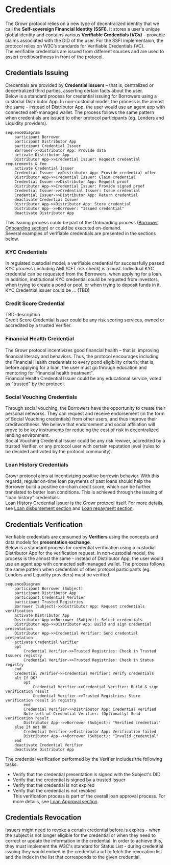 # Credentials
The Growr protocol relies on a new type of decentralized identity that we call the **Self-sovereign Financial Identity (SSFI)**. It stores a user's unique global identity and contains various **Veriﬁable Credentials (VCs)** - provable claims associated with the DID of the user. For the SSFI implementaion, the protocol relies on W3C’s standards for Verifiable Credentials (VC).  
The verifiable credentials are issued from different sources and are used to assert creditworthness in front of the protocol.  
## Credentials Issuing
Credentials are provided by **Credential Issuers** – that is, centralized or decentralized third parties, asserting certain facts about the user.  
Below is a standard process for credential issuing for Borrowers using a custodial Distributor App. In non-custodial model, the process is the almost the same - instead of Distributor App, the user would use an agent app with connected self-managed wallet. The process follows the same pattern when credentials are issued to other protocol participants (eg. Lenders and Liquidity providers).
```mermaid
sequenceDiagram
    participant Borrower
    participant Distributor App
    participant Credential Issuer
    Borrower->>Distributor App: Provide data
    activate Distributor App
    Distributor App->>Credential Issuer: Request credential requirements & fee
    activate Credential Issuer
    Credential Issuer-->>Distributor App: Provide credential offer
    Distributor App->>Credential Issuer: Claim credential
    Credential Issuer->>Distributor App: Request proof
    Distributor App->>Credential Issuer: Provide signed proof
    Credential Issuer->>Credential Issuer: Issue credential
    Credential Issuer->>Distributor App: Return credential
    deactivate Credential Issuer
    Distributor App->>Distributor App: Store credential
    Distributor App-->>Borrower: "Issued credential"
    deactivate Distributor App
```
This issuing process could be part of the Onboarding process ([Borrower Onboarding section](./B-Borrower-Onboarding.md)) or could be executed on-demand.  
Several examples of verifiable credentials are presented in the sections below.
### KYC Credentials
In regulated custodial model, a verifiable credential for successfully passed KYC process (including AML/CFT risk check) is a must. Individual KYC credential can be requested from the Borrowers, when applying for a loan. In addition, institutional KYC credential could be requsted from investors, when trying to create a pond or pool, or when trying to deposit funds in it.  
KYC Credential Issuer could be ... (TBD) 
### Credit Score Credential
TBD-description  
Credit Score Credential Issuer could be any risk scoring services, owned or accredited by a trusted Verifier.
### Financial Health Credential
The Growr protocol incentivizes good ﬁnancial health – that is, improving ﬁnancial literacy and behaviors. Thus, the protocol encourages including the Financial Health credentials to every pond eligibility criteria; that is, before applying for a loan, the user must go through education and mentoring for "financial health treatment".  
Financial Health Credential Issuer could be any educational service, voted as "trusted" by the protocol.
### Social Vouching Credentials
Through social vouching, the Borrowers have the opportunity to create their personal networks. They can request and receive endorsement (in the form of Social Vouching credentials) from other users, and thus improve their creditworthness. We believe that endorsement and social affiliation will prove to be key instruments for reducing the cost of risk in decentralized lending environment.  
Social Vouching Credential Issuer could be any risk rewiver, accredited by a trusted Verifier, or any protocol user with certain reputation level (rules to be decided and voted by the protocol community).
### Loan History Credentials
Growr protocol aims at incentivizing positive borrowin behavior. With this regards, regular on-time loan payments of past loans should help the Borrower build a positive on-chain credit score, which can be further translated to better loan conditions. This is achieved through the issuing of "loan history" credentials.  
Loan History Credential Issuer is the Growr protocol itself. For more details, see [Loan disbursement section](./D-Loan-Payment-1-Disbursement.md) and [Loan repayment section](./D-Loan-Payment-2-Repayment.md).
## Credentials Verification
Verifiable credentials are consumed by **Verifiers** using the concepts and data models for **presentation exchange**.   
Below is a standard process for credential verification using a custodial Distributor App for the verification request. In non-custodial model, the process is the almost the same - instead of Distributor App, the user would use an agent app with connected self-managed wallet. The process follows the same pattern when credentials of other protocol participants (eg. Lenders and Liquidity providers) must be verified.  
```mermaid
sequenceDiagram
    participant Borrower (Subject)
    participant Distributor App
    participant Credential Verifier
    participant Trusted Registries
    Borrower (Subject)->>Distributor App: Request credentials verification
    activate Distributor App
    Distributor App->>Borrower (Subject): Select credentials
    Distributor App->>Distributor App: Build and sign credential presentation
    Distributor App->>Credential Verifier: Send credential presentation
    activate Credential Verifier
    opt
        Credential Verifier->>Trusted Registries: Check in Trusted Issuers registry
        Credential Verifier->>Trusted Registries: Check in Status registry
    end
    Credential Verifier->>Credential Verifier: Verify credentials
    alt If OK?
        opt
            Credential Verifier->>Credential Verifier: Build & sign verification result
            Credential Verifier->>Trusted Registries: Store verification result in registry
        end
        Credential Verifier->>Distributor App: Credential verified
        Note left of Credential Verifier: (Optionally) Send verification result
        Distributor App-->>Borrower (Subject): "Verified credential"
    else If not OK
        Credential Verifier->>Distributor App: Verification failed
        Distributor App-->>Borrower (Subject): "Invalid credential"
    end
    deactivate Credential Verifier
    deactivate Distributor App
```
The credential verification performed by the Verifier includes the following tasks:  
- Verify that the credential presentation is signed with the Subject's DID
- Verify that the credential is signed by a trusted Issuer
- Verify that the credential is not expired
- Verify that the credential is not revoked  
This verification process is part of the overall loan approval process. For more details, see [Loan Approval section](./C-Risk-Mgmt-3-Loan-Approval.md).
## Credentials Revocation
Issuers might need to revoke a certain credential before is expires - when the subject is not longer eligible for the credential or when they need to correct or update the information in the credential. In order to achieve this, they must implement the W3C's standard for Status List - during credential issuing they would embed in the credential a url to fetch the revocation list and the index in the list that corresponds to the given credential.
